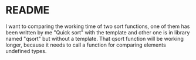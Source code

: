 # README
I want to comparing the working time of two sort functions,
one of them has been written by me "Quick sort" with the template
and other one is in <cstdlib> library named "qsort" but without a template.
That qsort function will be working longer, because it needs to call a function for comparing elements undefined types.
